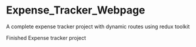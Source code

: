 # Expense_Tracker_Webpage
A complete expense tracker project with dynamic routes using redux toolkit 

Finished Expense tracker project 
